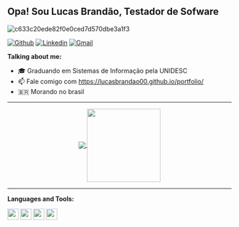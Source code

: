 ## Opa! Sou Lucas Brandão, Testador de Sofware

![c633c20ede82f0e0ced7d570dbe3a1f3](https://user-images.githubusercontent.com/70382532/138322189-2db8df52-9dcb-40a0-88a8-c365466bd33d.gif)


[![Github](https://img.shields.io/badge/-Github-000?style=flat-square&logo=Github&logoColor=white)](https://github.com/Lucasbrandao00)
[![Linkedin](https://img.shields.io/badge/-LinkedIn-blue?style=flat-square&logo=Linkedin&logoColor=white)](https://www.linkedin.com/in/lucas-brand%C3%A3o-164657181/)
[![Gmail](http://img.shields.io/badge/-Gmail-8e24aa?style=flat-square&logo=Gmail&logoColor=white)](mailto:lucasbran48@gmail.com)

**Talking about me:**

- 🎓 Graduando em Sistemas de Informação pela UNIDESC
- 📫 Fale comigo com https://lucasbrandao00.github.io/portfolio/
- 🇧🇷 Morando no brasil

---

<p align="center">
  <a href="https://github.com/Lucasbrandao00/Lucasbrandao00">
    <img
      align="center"
      src="https://github-readme-stats.vercel.app/api/top-langs/?username=Lucasbrandao00&layout=compact&theme=dracula"
    />
  </a>
  <a href="https://github.com/Lucasbrandao00/github-readme-stats">
    <img
      align="center"
      height="165"
      src="https://github-readme-stats.vercel.app/api?username=Lucasbrandao00&show_icons=true&theme=dracula"
    />
  </a>
</p>

---

**Languages and Tools:**

<img height="25" src="https://img.shields.io/badge/java-007396.svg?&style=for-the-badge&logo=java&logoColor=000"></img>
<img height="25" src="https://img.shields.io/badge/HTML5-E34F26.svg?&style=for-the-badge&logo=HTML5&logoColor=000"></img>
<img height="25" src="https://img.shields.io/badge/CSS3-1572B6.svg?&style=for-the-badge&logo=CSS3&logoColor=000"></img>
<img height="25" src="https://img.shields.io/badge/MySQL-4479A1.svg?&style=for-the-badge&logo=MySQL&logoColor=000"></img>


